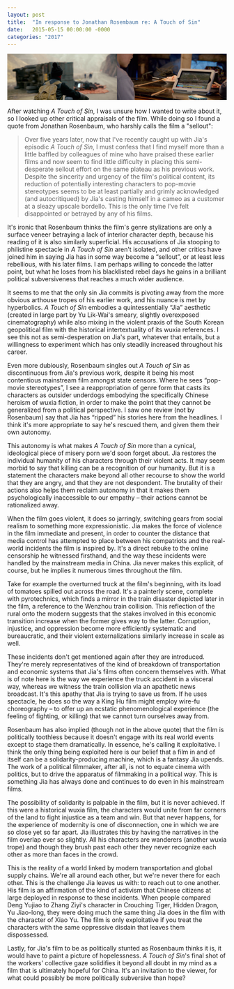 ```yaml
---
layout: post
title:  "In response to Jonathan Rosembaum re: A Touch of Sin"
date:   2015-05-15 00:00:00 -0000
categories: "2017"
---
```

![Left image: A motorcyclist surveys an overturned truck blocking the road ahead of him. Right image: A man watches a news story about a recent train disaster on his iPad.](/assets/atouchofsin.png)

After watching *A Touch of Sin*, I was unsure how I wanted to write about it, so I looked up other critical appraisals of the film. While doing so I found a quote from Jonathan Rosenbaum, who harshly calls the film a "sellout":

> Over five years later, now that I've recently caught up with Jia's episodic *A Touch of Sin*, I must confess that I find myself more than a little baffled by colleagues of mine who have praised these earlier films and now seem to find little difficulty in placing this semi-desperate sellout effort on the same plateau as his previous work. Despite the sincerity and urgency of the film's political content, its reduction of potentially interesting characters to pop-movie stereotypes seems to be at least partially and grimly acknowledged (and autocritiqued) by Jia's casting himself in a cameo as a customer at a sleazy upscale bordello. This is the only time I've felt disappointed or betrayed by any of his films.

It's ironic that Rosenbaum thinks the film's genre stylizations are only a surface veneer betraying a lack of interior character depth, because his reading of it is also similarly superficial. His accusations of Jia stooping to philistine spectacle in *A Touch of Sin* aren't isolated, and other critics have joined him in saying Jia has in some way become a “sellout”, or at least less rebellious, with his later films. I am perhaps willing to concede the latter point, but what he loses from his blacklisted rebel days he gains in a brilliant political subversiveness that reaches a much wider audience.

It seems to me that the only sin Jia commits is pivoting away from the more obvious arthouse tropes of his earlier work, and his nuance is met by hyperbolics. *A Touch of Sin* embodies a quintessentially “Jia” aesthetic (created in large part by Yu Lik-Wai's smeary, slightly overexposed cinematography) while also mixing in the violent praxis of the South Korean geopolitical film with the historical intertextuality of its wuxia references. I see this not as semi-desperation on Jia's part, whatever that entails, but a willingness to experiment which has only steadily increased throughout his career.

Even more dubiously, Rosenbaum singles out *A Touch of Sin* as discontinuous from Jia's previous work, despite it being his most contentious mainstream film amongst state censors. Where he sees “pop-movie stereotypes”, I see a reappropriation of genre form that casts its characters as outsider underdogs embodying the specifically Chinese heroism of wuxia fiction, in order to make the point that they cannot be generalized from a political perspective. I saw one review (not by Rosenbaum) say that Jia has “ripped” his stories here from the headlines. I think it's more appropriate to say he's rescued them, and given them their own autonomy.

This autonomy is what makes *A Touch of Sin* more than a cynical, ideological piece of misery porn we'd soon forget about. Jia restores the individual humanity of his characters through their violent acts. It may seem morbid to say that killing can be a recognition of our humanity. But it is a statement the characters make beyond all other recourse to show the world that they are angry, and that they are not despondent. The brutality of their actions also helps them reclaim autonomy in that it makes them psychologically inaccessible to our empathy – their actions cannot be rationalized away.

When the film goes violent, it does so jarringly, switching gears from social realism to something more expressionistic. Jia makes the force of violence in the film immediate and present, in order to counter the distance that media control has attempted to place between his compatriots and the real-world incidents the film is inspired by. It's a direct rebuke to the online censorship he witnessed firsthand, and the way these incidents were handled by the mainstream media in China. Jia never makes this explicit, of course, but he implies it numerous times throughout the film.

Take for example the overturned truck at the film's beginning, with its load of tomatoes spilled out across the road. It's a painterly scene, complete with pyrotechnics, which finds a mirror in the train disaster depicted later in the film, a reference to the Wenzhou train collision. This reflection of the rural onto the modern suggests that the stakes involved in this economic transition increase when the former gives way to the latter. Corruption, injustice, and oppression become more efficiently systematic and bureaucratic, and their violent externalizations similarly increase in scale as well.

These incidents don't get mentioned again after they are introduced. They're merely representatives of the kind of breakdown of transportation and economic systems that Jia's films often concern themselves with. What is of note here is the way we experience the truck accident in a visceral way, whereas we witness the train collision via an apathetic news broadcast. It's this apathy that Jia is trying to save us from. If he uses spectacle, he does so the way a King Hu film might employ wire-fu choreography – to offer up an ecstatic phenomenological experience (the feeling of fighting, or killing) that we cannot turn ourselves away from.

Rosenbaum has also implied (though not in the above quote) that the film is politically toothless because it doesn't engage with its real world events except to stage them dramatically. In essence, he's calling it exploitative. I think the only thing being exploited here is our belief that a film in and of itself can be a solidarity-producing machine, which is a fantasy Jia upends. The work of a political filmmaker, after all, is not to equate cinema with politics, but to drive the apparatus of filmmaking in a political way. This is something Jia has always done and continues to do even in his mainstream films.

The possibility of solidarity is palpable in the film, but it is never achieved. If this were a historical wuxia film, the characters would unite from far corners of the land to fight injustice as a team and win. But that never happens, for the experience of modernity is one of disconnection, one in which we are so close yet so far apart. Jia illustrates this by having the narratives in the film overlap ever so slightly. All his characters are wanderers (another wuxia trope) and though they brush past each other they never recognize each other as more than faces in the crowd.

This is the reality of a world linked by modern transportation and global supply chains. We're all around each other, but we're never there for each other. This is the challenge Jia leaves us with: to reach out to one another. His film is an affirmation of the kind of activism that Chinese citizens at large deployed in response to these incidents. When people compared Deng Yujiao to Zhang Ziyi's character in Crouching Tiger, Hidden Dragon, Yu Jiao-long, they were doing much the same thing Jia does in the film with the character of Xiao Yu. The film is only exploitative if you treat the characters with the same oppressive disdain that leaves them dispossessed.

Lastly, for Jia's film to be as politically stunted as Rosenbaum thinks it is, it would have to paint a picture of hopelessness. *A Touch of Sin*'s final shot of the workers' collective gaze solidifies it beyond all doubt in my mind as a film that is ultimately hopeful for China. It's an invitation to the viewer, for what could possibly be more politically subversive than hope?
